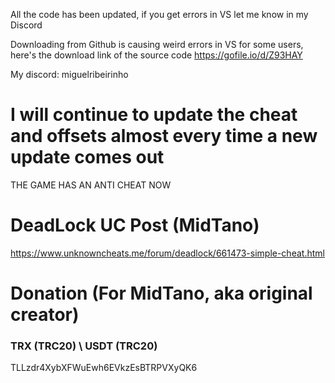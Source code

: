 All the code has been updated, if you get errors in VS let me know in my Discord

Downloading from Github is causing weird errors in VS for some users, here's the download link of the source code
https://gofile.io/d/Z93HAY

My discord: miguelribeirinho

# I will continue to update the cheat and offsets almost every time a new update comes out
THE GAME HAS AN ANTI CHEAT NOW


# DeadLock UC Post (MidTano)

https://www.unknowncheats.me/forum/deadlock/661473-simple-cheat.html

# Donation (For MidTano, aka original creator)
### TRX (TRC20) \ USDT (TRC20)
TLLzdr4XybXFWuEwh6EVkzEsBTRPVXyQK6 
